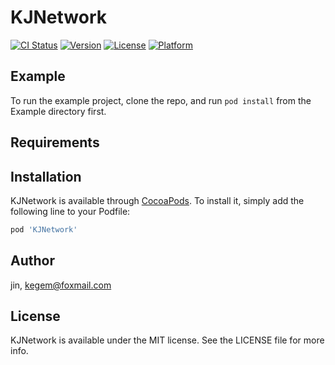 # KJNetwork

[![CI Status](https://img.shields.io/travis/jin/KJNetwork.svg?style=flat)](https://travis-ci.org/jin/KJNetwork)
[![Version](https://img.shields.io/cocoapods/v/KJNetwork.svg?style=flat)](https://cocoapods.org/pods/KJNetwork)
[![License](https://img.shields.io/cocoapods/l/KJNetwork.svg?style=flat)](https://cocoapods.org/pods/KJNetwork)
[![Platform](https://img.shields.io/cocoapods/p/KJNetwork.svg?style=flat)](https://cocoapods.org/pods/KJNetwork)

## Example

To run the example project, clone the repo, and run `pod install` from the Example directory first.

## Requirements

## Installation

KJNetwork is available through [CocoaPods](https://cocoapods.org). To install
it, simply add the following line to your Podfile:

```ruby
pod 'KJNetwork'
```

## Author

jin, kegem@foxmail.com

## License

KJNetwork is available under the MIT license. See the LICENSE file for more info.
